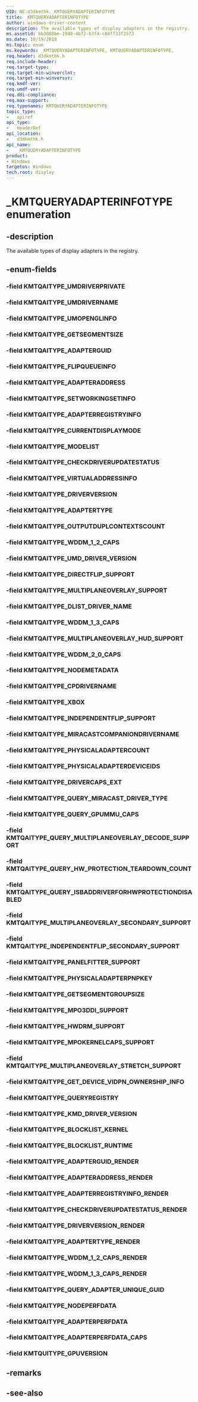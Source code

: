 ```yaml
---
UID: NE:d3dkmthk._KMTQUERYADAPTERINFOTYPE
title: _KMTQUERYADAPTERINFOTYPE
author: windows-driver-content
description: The available types of display adapters in the registry.
ms.assetid: bb3888be-1948-4b72-b3f4-c04ff33f2573
ms.date: 10/19/2018
ms.topic: enum
ms.keywords: _KMTQUERYADAPTERINFOTYPE, KMTQUERYADAPTERINFOTYPE,
req.header: d3dkmthk.h
req.include-header:
req.target-type:
req.target-min-winverclnt:
req.target-min-winversvr:
req.kmdf-ver:
req.umdf-ver:
req.ddi-compliance:
req.max-support:
req.typenames: KMTQUERYADAPTERINFOTYPE
topic_type:
-	apiref
api_type:
-	HeaderDef
api_location:
-	d3dkmthk.h
api_name:
-	_KMTQUERYADAPTERINFOTYPE
product: 
- Windows
targetos: Windows
tech.root: display
---
```


# _KMTQUERYADAPTERINFOTYPE enumeration

## -description

The available types of display adapters in the registry.

## -enum-fields

### -field KMTQAITYPE_UMDRIVERPRIVATE

### -field KMTQAITYPE_UMDRIVERNAME
### -field KMTQAITYPE_UMOPENGLINFO
### -field KMTQAITYPE_GETSEGMENTSIZE
### -field KMTQAITYPE_ADAPTERGUID
### -field KMTQAITYPE_FLIPQUEUEINFO
### -field KMTQAITYPE_ADAPTERADDRESS
### -field KMTQAITYPE_SETWORKINGSETINFO
### -field KMTQAITYPE_ADAPTERREGISTRYINFO
### -field KMTQAITYPE_CURRENTDISPLAYMODE
### -field KMTQAITYPE_MODELIST
### -field KMTQAITYPE_CHECKDRIVERUPDATESTATUS
### -field KMTQAITYPE_VIRTUALADDRESSINFO
### -field KMTQAITYPE_DRIVERVERSION
### -field KMTQAITYPE_ADAPTERTYPE
### -field KMTQAITYPE_OUTPUTDUPLCONTEXTSCOUNT
### -field KMTQAITYPE_WDDM_1_2_CAPS
### -field KMTQAITYPE_UMD_DRIVER_VERSION
### -field KMTQAITYPE_DIRECTFLIP_SUPPORT
### -field KMTQAITYPE_MULTIPLANEOVERLAY_SUPPORT
### -field KMTQAITYPE_DLIST_DRIVER_NAME
### -field KMTQAITYPE_WDDM_1_3_CAPS
### -field KMTQAITYPE_MULTIPLANEOVERLAY_HUD_SUPPORT
### -field KMTQAITYPE_WDDM_2_0_CAPS
### -field KMTQAITYPE_NODEMETADATA
### -field KMTQAITYPE_CPDRIVERNAME
### -field KMTQAITYPE_XBOX
### -field KMTQAITYPE_INDEPENDENTFLIP_SUPPORT
### -field KMTQAITYPE_MIRACASTCOMPANIONDRIVERNAME
### -field KMTQAITYPE_PHYSICALADAPTERCOUNT
### -field KMTQAITYPE_PHYSICALADAPTERDEVICEIDS
### -field KMTQAITYPE_DRIVERCAPS_EXT
### -field KMTQAITYPE_QUERY_MIRACAST_DRIVER_TYPE
### -field KMTQAITYPE_QUERY_GPUMMU_CAPS
### -field KMTQAITYPE_QUERY_MULTIPLANEOVERLAY_DECODE_SUPPORT
### -field KMTQAITYPE_QUERY_HW_PROTECTION_TEARDOWN_COUNT
### -field KMTQAITYPE_QUERY_ISBADDRIVERFORHWPROTECTIONDISABLED
### -field KMTQAITYPE_MULTIPLANEOVERLAY_SECONDARY_SUPPORT
### -field KMTQAITYPE_INDEPENDENTFLIP_SECONDARY_SUPPORT
### -field KMTQAITYPE_PANELFITTER_SUPPORT
### -field KMTQAITYPE_PHYSICALADAPTERPNPKEY
### -field KMTQAITYPE_GETSEGMENTGROUPSIZE
### -field KMTQAITYPE_MPO3DDI_SUPPORT
### -field KMTQAITYPE_HWDRM_SUPPORT
### -field KMTQAITYPE_MPOKERNELCAPS_SUPPORT
### -field KMTQAITYPE_MULTIPLANEOVERLAY_STRETCH_SUPPORT
### -field KMTQAITYPE_GET_DEVICE_VIDPN_OWNERSHIP_INFO
### -field KMTQAITYPE_QUERYREGISTRY
### -field KMTQAITYPE_KMD_DRIVER_VERSION
### -field KMTQAITYPE_BLOCKLIST_KERNEL
### -field KMTQAITYPE_BLOCKLIST_RUNTIME
### -field KMTQAITYPE_ADAPTERGUID_RENDER
### -field KMTQAITYPE_ADAPTERADDRESS_RENDER
### -field KMTQAITYPE_ADAPTERREGISTRYINFO_RENDER
### -field KMTQAITYPE_CHECKDRIVERUPDATESTATUS_RENDER
### -field KMTQAITYPE_DRIVERVERSION_RENDER
### -field KMTQAITYPE_ADAPTERTYPE_RENDER
### -field KMTQAITYPE_WDDM_1_2_CAPS_RENDER
### -field KMTQAITYPE_WDDM_1_3_CAPS_RENDER
### -field KMTQAITYPE_QUERY_ADAPTER_UNIQUE_GUID
### -field KMTQAITYPE_NODEPERFDATA
### -field KMTQAITYPE_ADAPTERPERFDATA
### -field KMTQAITYPE_ADAPTERPERFDATA_CAPS
### -field KMTQUITYPE_GPUVERSION

## -remarks

## -see-also
